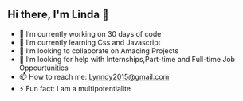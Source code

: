 ## Hi there, I'm Linda 👋


- 🔭 I’m currently working on 30 days of code
- 🌱 I’m currently learning Css and Javascript 
- 👯 I’m looking to collaborate on Amacing Projects
- 🤔 I’m looking for help with Internships,Part-time and Full-time Job Oppourtunities
- 📫 How to reach me: Lynndy2015@gmail.com
- ⚡ Fun fact: I am a multipotentialite


